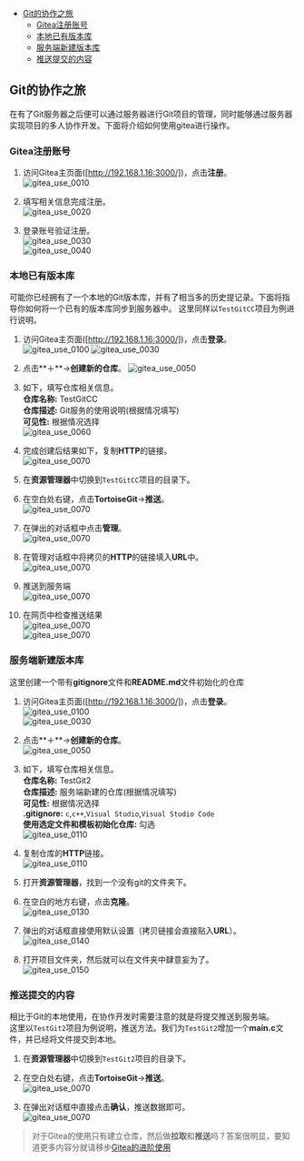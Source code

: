 <!-- TOC -->

- [Git的协作之旅](#git的协作之旅)
    - [Gitea注册账号](#gitea注册账号)
    - [本地已有版本库](#本地已有版本库)
    - [服务端新建版本库](#服务端新建版本库)
    - [推送提交的内容](#推送提交的内容)

<!-- /TOC -->
## Git的协作之旅

在有了Git服务器之后便可以通过服务器进行Git项目的管理，同时能够通过服务器实现项目的多人协作开发。下面将介绍如何使用gitea进行操作。
### Gitea注册账号

1. 访问Gitea主页面([http://192.168.1.16:3000/])，点击**注册**。  
![gitea_use_0010](./img/gitea_use_0010.png)

1. 填写相关信息完成注册。  
![gitea_use_0020](./img/gitea_use_0020.png)

1. 登录账号验证注册。  
![gitea_use_0030](./img/gitea_use_0030.png)  
![gitea_use_0040](./img/gitea_use_0040.png)


### 本地已有版本库
可能你已经拥有了一个本地的Git版本库，并有了相当多的历史提记录。下面将指导你如何将一个已有的版本库同步到服务器中。
这里同样以`TestGitCC`项目为例进行说明。

1. 访问Gitea主页面([http://192.168.1.16:3000/])，点击**登录**。  
![gitea_use_0100](./img/gitea_use_0100.png)
![gitea_use_0030](./img/gitea_use_0030.png)  

1. 点击**＋**->**创建新的仓库**。
![gitea_use_0050](./img/gitea_use_0050.png)

1. 如下，填写仓库相关信息。  
    **仓库名称:** TestGitCC  
    **仓库描述:** Git服务的使用说明(根据情况填写)  
    **可见性:** 根据情况选择      
![gitea_use_0060](./img/gitea_use_0060.png)

1. 完成创建后结果如下，复制**HTTP**的链接。  
![gitea_use_0070](./img/gitea_use_0070.png)

1. 在**资源管理器**中切换到`TestGitCC`项目的目录下。 

1. 在空白处右键，点击**TortoiseGit**->**推送**。  
![gitea_use_0070](./img/gitea_use_0080.png)

1. 在弹出的对话框中点击**管理**。  
![gitea_use_0070](./img/gitea_use_0090.png)

1. 在管理对话框中将拷贝的**HTTP**的链接填入**URL**中。  
![gitea_use_0070](./img/gitea_use_0091.png)

1. 推送到服务端    
![gitea_use_0070](./img/gitea_use_0092.png)

1. 在网页中检查推送结果   
![gitea_use_0070](./img/gitea_use_0093.png)  
![gitea_use_0070](./img/gitea_use_0094.png)

### 服务端新建版本库

这里创建一个带有**gitignore**文件和**README.md**文件初始化的仓库

1. 访问Gitea主页面([http://192.168.1.16:3000/])，点击**登录**。  
![gitea_use_0100](./img/gitea_use_0100.png)  
![gitea_use_0030](./img/gitea_use_0030.png)  

1. 点击**＋**->**创建新的仓库**。  
![gitea_use_0050](./img/gitea_use_0050.png)

1. 如下，填写仓库相关信息。  
    **仓库名称:** TestGit2  
    **仓库描述:** 服务端新建的仓库(根据情况填写)  
    **可见性:** 根据情况选择  
    **.gitignore:** `c`,`c++`,`Visual Studio`,`Visual Studio Code`    
    **使用选定文件和模板初始化仓库:** 勾选    
![gitea_use_0110](./img/gitea_use_0110.png)

1. 复制仓库的**HTTP**链接。  
![gitea_use_0110](./img/gitea_use_0120.png)

1. 打开**资源管理器**，找到一个没有git的文件夹下。   

1. 在空白的地方右键，点击**克隆**。   
![gitea_use_0130](./img/gitea_use_0130.png)

1. 弹出的对话框直接使用默认设置（拷贝链接会直接贴入**URL**）。  
![gitea_use_0140](./img/gitea_use_0140.png)

1. 打开项目文件夹，然后就可以在文件夹中肆意妄为了。  
![gitea_use_0150](./img/gitea_use_0150.png)

### 推送提交的内容

相比于Git的本地使用，在协作开发时需要注意的就是将提交推送到服务端。  
这里以`TestGit2`项目为例说明，推送方法。我们为`TestGit2`增加一个**main.c**文件，并已经将文件提交到本地。

1. 在**资源管理器**中切换到`TestGit2`项目的目录下。 

1. 在空白处右键，点击**TortoiseGit**->**推送**。  
![gitea_use_0070](./img/gitea_use_0080.png)

1. 在弹出对话框中直接点击**确认**，推送数据即可。  
![gitea_use_0070](./img/gitea_use_0160.png)

> 对于Gitea的使用只有建立仓库，然后做**拉取**和**推送**吗？答案很明显，要知道更多内容分就请移步[Gitea的进阶使用](../../高手进阶/Gitea的进阶使用/)

<!--内部链接-->
[http://127.0.0.1:3000/]:(http://127.0.0.1:3000/)
[http://192.168.1.16:3000/]:(http://192.168.1.16:3000/)